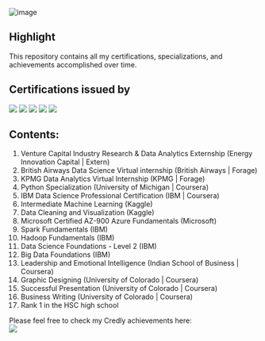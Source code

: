 
![image](https://github.com/prathmeshlonkar10/Certifications/assets/66990159/c076bee0-7abc-4df3-bcce-4bd1002290ac)
  

## Highlight
This repository contains all my certifications, specializations, and achievements accomplished over time.
  

## Certifications issued by
![](https://img.shields.io/badge/IBM-052FAD.svg?style=for-the-badge&logo=IBM&logoColor=white)
![](https://img.shields.io/badge/Microsoft-5E5E5E.svg?style=for-the-badge&logo=Microsoft&logoColor=white)
![](https://img.shields.io/badge/Coursera-0056D2.svg?style=for-the-badge&logo=Coursera&logoColor=white)
![](https://img.shields.io/badge/Kaggle-20BEFF.svg?style=for-the-badge&logo=Kaggle&logoColor=white)
![](https://img.shields.io/badge/British%20Airways-2E5C99.svg?style=for-the-badge&logo=British-Airways&logoColor=white)
  

## Contents:
1) Venture Capital Industry Research & Data Analytics Externship (Energy Innovation Capital | Extern)
2) British Airways Data Science Virtual internship (British Airways | Forage)
3) KPMG Data Analytics Virtual Internship (KPMG | Forage)
4) Python Specialization (University of Michigan | Coursera)
5) IBM Data Science Professional Certification (IBM | Coursera)
6) Intermediate Machine Learning (Kaggle)
7) Data Cleaning and Visualization (Kaggle)
8) Microsoft Certified AZ-900 Azure Fundamentals (Microsoft)
9) Spark Fundamentals (IBM)
10) Hadoop Fundamentals (IBM)
11) Data Science Foundations - Level 2 (IBM)
12) Big Data Foundations (IBM)
13) Leadership and Emotional Intelligence (Indian School of Business | Coursera)
14) Graphic Designing (University of Colorado | Coursera)
15) Successful Presentation (University of Colorado | Coursera)
16) Business Writing (University of Colorado | Coursera)
17) Rank 1 in the HSC high school

Please feel free to check my Credly achievements here: </br>
[![](https://img.shields.io/badge/Credly-FF6B00.svg?style=for-the-badge&logo=Credly&logoColor=white)](https://www.credly.com/users/prathmesh-lonkar/badges)
